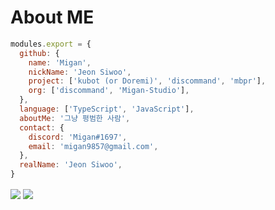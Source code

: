 # About ME

```js
modules.export = {
  github: {
    name: 'Migan',
    nickName: 'Jeon Siwoo',
    project: ['kubot (or Doremi)', 'discommand', 'mbpr'],
    org: ['discommand', 'Migan-Studio'],
  },
  language: ['TypeScript', 'JavaScript'],
  aboutMe: '그냥 평범한 사람',
  contact: {
    discord: 'Migan#1697',
    email: 'migan9857@gmail.com',
  },
  realName: 'Jeon Siwoo',
}   
```
<img src="https://github-readme-stats.vercel.app/api/top-langs/?username=Migan178&theme=dark&hide_border=true&layout=compact" align="center" />
<img src="https://github-readme-stats.vercel.app/api/?username=Migan178&theme=dark&hide_border=true&layout=compact" align="center" />
